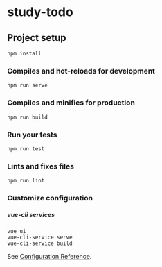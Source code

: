 # study-todo

## Project setup
```
npm install
```

### Compiles and hot-reloads for development
```
npm run serve
```

### Compiles and minifies for production
```
npm run build
```

### Run your tests
```
npm run test
```

### Lints and fixes files
```
npm run lint
```

### Customize configuration
##### vue-cli services
```
vue ui
vue-cli-service serve
vue-cli-service build
```
See [Configuration Reference](https://cli.vuejs.org/config/).
